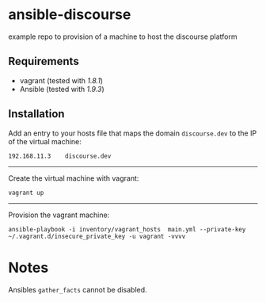 # ansible-discourse

example repo to provision of a machine to host the discourse platform

## Requirements

- vagrant (tested with *1.8.1*)
- Ansible (tested with *1.9.3*)



## Installation

Add an entry to your hosts file that maps the domain `discourse.dev` to the IP of the virtual machine:

```
192.168.11.3    discourse.dev
```

---

Create the virtual machine with vagrant:

```
vagrant up
```

---

Provision the vagrant machine:

```
ansible-playbook -i inventory/vagrant_hosts  main.yml --private-key ~/.vagrant.d/insecure_private_key -u vagrant -vvvv
```





# Notes

Ansibles `gather_facts` cannot be disabled.
